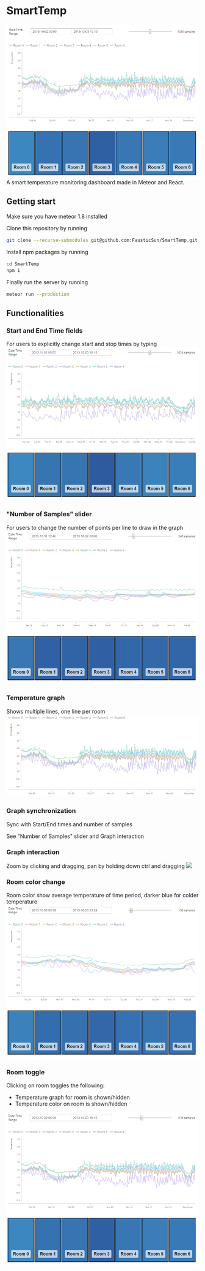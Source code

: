 # SmartTemp

![](SmartTemp.png)
A smart temperature monitoring dashboard made in Meteor and React.

## Getting start

Make sure you have meteor 1.8 installed

Clone this repository by running

```bash
git clone --recurse-submodules git@github.com:FausticSun/SmartTemp.git
```

Install npm packages by running

```bash
cd SmartTemp
npm i
```

Finally run the server by running

```bash
meteor run --production
```

## Functionalities

### Start and End Time fields

For users to explicitly change start and stop times by typing
![](Func-Enter-Temp.gif)

### "Number of Samples" slider

For users to change the number of points per line to draw in the graph
![](Func-Change-Samples.gif)

### Temperature graph

Shows multiple lines, one line per room
![](Func-Temp-Graph.png)

### Graph synchronization

Sync with Start/End times and number of samples

See "Number of Samples" slider and Graph interaction

### Graph interaction

Zoom by clicking and dragging, pan by holding down ctrl and dragging
![](Func-Pan-And-Zoom.png)

### Room color change

Room color show average temperature of time period, darker blue for colder temperature
![](Func-Temp-Color-Change.gif)

### Room toggle

Clicking on room toggles the following:

- Temperature graph for room is shown/hidden
- Temperature color on room is shown/hidden

![](Func-Toggle-Room.gif)

